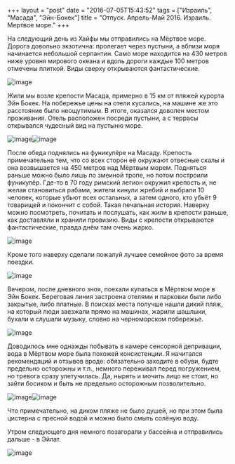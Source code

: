 +++
layout = "post"
date = "2016-07-05T15:43:52"
tags = ["Израиль", "Масада", "Эйн-Бокек"]
title = "Отпуск. Апрель-Май 2016. Израиль. Мертвое море."
+++

На следующий день из Хайфы мы отправились на Мёртвое море. Дорога довольно экзотична: пролегает через пустыни, а вблизи моря начинается небольшой серпантин. Само море находится на 430 метров ниже уровня мирового океана и вдоль дороги каждые 100 метров отмечены плиткой. Виды сверху открываются фантастические.

![image](/images/cfca72f571e459f0ebab866dd9eaa412bc7a436605992028cfeab82ecd743ac8.jpg)

Жили мы возле крепости Масада, примерно в 15 км от пляжей курорта Эйн Бокек. На побережье цены на отели кусались, на машине же это расстояние было неощутимым. В итоге, оказался доволен местом проживания. Отель расположен посреди пустыни, а с террасы открывался чудесный вид на пустыню море.

![image](/images/401663e1c078e8dbe7dd04c8ec183c083d70f4d5530c1809968742dc6a6a2b3f.jpg)![image](/images/16344fda199ab78323afcfc8d0575ee86c9f676a1e2a0320deeb0e90975fc041.jpg)

После обеда поднялись на фуникулёре на Масаду. Крепость примечательна тем, что со всех сторон её окружают отвесные скалы и она возвышается на 450 метров над Мёртвым морем. Подняться раньше можно было лишь по змеиной тропе, но потом построили фуникулёр. Где-то в 70 году римский легион окружил крепость и, не желая становиться рабами, жители кинули жребий и выбрали 10 человек, которые убьют всех остальных, а затем одного, кто убьёт 9 товарищей и покончит с собой. Такая печальная история. Наверху можно посмотреть, почитать и послушать, как жили в крепости раньше, как доставляли и хранили провизию. Виды с крепости открываются фантастические, правда днём там очень жарко.

![image](/images/6d3bc8cbdde3ca707508e7184f10089cb96d6cc3ff43470b44ae20cf745714ce.jpg)

Кроме того наверху сделали пожалуй лучшее семейное фото за время поездки.

![image](/images/fc87d0fdb2a5875556c580d4a6eb51dbe9a5e365ff35835f8830c03ecf3b9206.jpg)

Вечером, после дневного зноя, поехали купаться в Мёртвом море в Эйн Бокек. Береговая линия застроена отелями и парковки были либо закрытые, либо платные. В поисках места получше нашли дикий пляж, на который люди заезжали прямо на машинах, жарили шашлыки, бухали и слушали музыку, словно на черноморском побережье. 

![image](/images/d4b724cfd6113d7423276a83703ccfa6e114fac721123090b69af6e9d28190b0.jpg)

Доводилось мне однажды побывать в камере сенсорной депривации, вода в Мёртвом море была похожей консистенции. Я начитался рекомендаций и отзывов вроде: обязательно заходите в обуви, будте предельно осторожны и т.п., немного переживал перед погружением, но тревога сразу улетучилась. Да, нырять и мочить лицо не стоит, но зайти босиком и быть не предельно осторожным позволительно.

![image](/images/ba0971450f2f8b3d37b7b1f06aa8e60e7deac61b7dc3b926ccfb09475b54ff45.jpg)![image](/images/f6fba6002cbd4997179049f4ce8dd313af4f2ee48992e3ee683f1316077cce1f.jpg)

Что примечательно, на диком пляже не было душей, но при этом была цистерна с пресной водой и можно было смыть солёную воду.

Утром следующего дня немного позагорали у бассейна и отправились дальше - в Эйлат.

![image](/images/e09a12c24df2f86657f6ab094ac0bd4f2a64ece2cbf99d1f9d9cc9ba6b5df389.jpg)